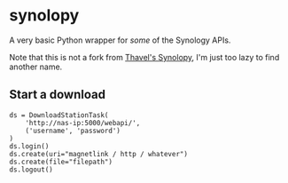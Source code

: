 # synolopy

A very basic Python wrapper for *some* of the Synology APIs.

Note that this is not a fork from [Thavel's Synolopy](https://pypi.python.org/pypi/synolopy), I'm just too lazy to find another name.

## Start a download

```
ds = DownloadStationTask(
	'http://nas-ip:5000/webapi/',
	('username', 'password')
)
ds.login()
ds.create(uri="magnetlink / http / whatever")
ds.create(file="filepath")
ds.logout()
```
